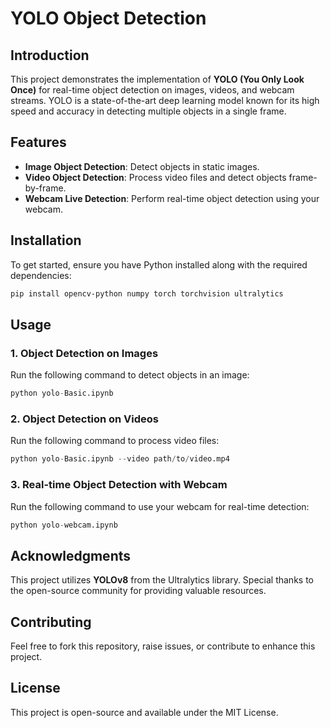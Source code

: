 # YOLO Object Detection

## Introduction
This project demonstrates the implementation of **YOLO (You Only Look Once)** for real-time object detection on images, videos, and webcam streams. YOLO is a state-of-the-art deep learning model known for its high speed and accuracy in detecting multiple objects in a single frame.

## Features
- **Image Object Detection**: Detect objects in static images.
- **Video Object Detection**: Process video files and detect objects frame-by-frame.
- **Webcam Live Detection**: Perform real-time object detection using your webcam.

## Installation
To get started, ensure you have Python installed along with the required dependencies:

```bash
pip install opencv-python numpy torch torchvision ultralytics
```

## Usage
### 1. Object Detection on Images
Run the following command to detect objects in an image:
```python
python yolo-Basic.ipynb
```

### 2. Object Detection on Videos
Run the following command to process video files:
```python
python yolo-Basic.ipynb --video path/to/video.mp4
```

### 3. Real-time Object Detection with Webcam
Run the following command to use your webcam for real-time detection:
```python
python yolo-webcam.ipynb
```
## Acknowledgments
This project utilizes **YOLOv8** from the Ultralytics library. Special thanks to the open-source community for providing valuable resources.

## Contributing
Feel free to fork this repository, raise issues, or contribute to enhance this project.

## License
This project is open-source and available under the MIT License.

